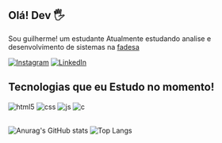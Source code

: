## Olá! Dev 🖐️
Sou  guilherme! um estudante 
Atualmente  estudando analise e desenvolvimento de sistemas na [fadesa](https://fadesa.edu.br/)

[![Instagram](https://img.shields.io/badge/Instagram-E4405F?style=for-the-badge&logo=instagram&logoColor=white)](https://www.instagram.com/)
[![LinkedIn](https://img.shields.io/badge/LinkedIn-0077B5?style=for-the-badge&logo=linkedin&logoColor=white)](https://www.linkedin.com/in/)

## Tecnologias que eu Estudo no momento! 


<div style="display: inline_block">
  <img align="center" alt="html5" src="https://img.shields.io/badge/HTML5-E34F26?style=for-the-badge&logo=html5&logoColor=white" />
  <img align="center" alt="css" src="https://img.shields.io/badge/CSS3-1572B6?style=for-the-badge&logo=css3&logoColor=white" />
  <img align="center" alt="js" src="https://img.shields.io/badge/JavaScript-F7DF1E?style=for-the-badge&logo=javascript&logoColor=black" />
   <img align="center" alt="c" src="https://img.shields.io/badge/C-00599C?style=for-the-badge&logo=c&logoColor=white" />
</div><br/>

![Anurag's GitHub stats](https://github-readme-stats.vercel.app/api?username=GuilhermeA-Paixao&theme=dark&show_icons=true)
![Top Langs](https://github-readme-stats.vercel.app/api/top-langs/?username=GuilhermeA-Paixao&layout=compact)
